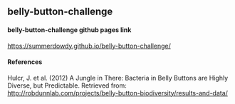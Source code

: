 ## belly-button-challenge

#### belly-button-challenge github pages link
https://summerdowdy.github.io/belly-button-challenge/

#### References
  Hulcr, J. et al. (2012) A Jungle in There: Bacteria in Belly Buttons are Highly Diverse, but Predictable. 
  Retrieved from: http://robdunnlab.com/projects/belly-button-biodiversity/results-and-data/

 	
